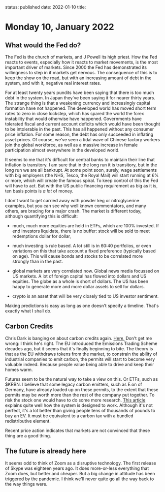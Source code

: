 status: published
date: 2022-01-10
title: 

# Monday 10, January 2022


## What would the Fed do?

The Fed is the church of markets, and J Powell its high priest.
How the Fed reacts to events, especially how it reacts to market movements, 
is the most important driver of markets. 
Since 2000 the Fed has demonstrated its willingness to step in if markets get nervous.
The consequence of this is to keep the show on the road, but with an increasing 
amount of debt in the system, and with it, negative real interest rates.

For at least twenty years pundits have been saying that there is too much debt in the system.
In Japan they've been saying it for nearer thirty years.
The strange thing is that a weakening currency and increasingly capital formation have not happened.
The developed world has moved short term rates to zero in close lockstep, which has spared the world the 
forex instability that would otherwise have happened.
Governments have tolerated fiscal and current account deficits which would have been thought to be intolerable in the past.
This has all happened without any consumer price inflation. 
For some reason, the debt has only succeeded in inflating asset prices.
Of course, we've seen a tidal wave of Chinese factory workers join the global workforce, as well as a massive increase in female participation almost everywhere in the developed world.

It seems to me that it's difficult for central banks to maintain their line that inflation is transitory. 
I am sure that in the long run it is transitory, but in the long run we are all bankrupt.
At some point soon, surely, wage settlements with big employers (the NHS, Tesco, the Royal Mail) will start running at 6% or more, which will create the famous spiral. 
To keep control of this the Fed will have to act. 
But with the US public financing requirement as big as it is, 
ten basis points is *a lot* of money.

I don't want to get carried away with powder keg or nitroglycerine examples, but you can see why well known commentators, and many others, are bracing for a major crash.
The market is different today, although quantifying this is difficult:

- much, much more equities are held in ETFs, which are 100% invested. If end investors liquidate, there is no buffer: stock will be sold to meet redemptions dollar for dollar,
- much investing is rule based. A lot still is in 60:40 portfolios, or even variations on this that take account a fixed preference (typically based on age). This will cause bonds and stocks to be correlated more strongly than in the past.

- global markets are very correlated now. Global news media focussed on US markets. A lot of foreign capital has flowed into dollars and US equities. The globe as a whole is short of dollars. The US has been happy to generate more and more dollar assets to sell for dollars.

- crypto is an asset that will be very closely tied to US investor sentiment. 

Making predictions is easy as long as one doesn't specify a timeline. That's exactly what I shall do.



## Carbon Credits

Chris Dark is banging on about carbon credits again. 
[Here.](https://anchor.fm/chris-dark/episodes/2-3-Carbon-Credits---A-New-Asset-Class--with-Lawson-Steele-e1c0vns)
Don't get me wrong: I think he's right. 
The EU introduced the Emissions Trading Scheme decades ago, but it seems that it's finally beginning to bite.
The theory is that as the EU withdraws tokens from the market, to constrain the ability of industrial companies to emit carbon, the permits will start to become very valuable indeed. Because people value being able to 
drive and keep their homes warm.

Futures seem to be the natural way to take a view on this. Or ETFs, such as $KRBN.
I believe that some legacy carbon emitters, such as E.on of Germany, have already loaded up on these permits, 
to the extent that these permits may be worth more than the rest of the company put together.
To risk the stock one would have to do some more research. 
[This article](https://www.cleanenergywire.org/factsheets/understanding-european-unions-emissions-trading-system) explains quite well how the system is designed to work. 
Although it's not perfect, it's a lot better than giving people tens of thousands of pounds to buy an EV.
It must be equivalent to a carbon tax with a bundled redistributive element.

Recent price action indicates that markets are not convinced that these thing are a good thing.

## The future is already here

It seems odd to think of Zoom as a disruptive technology. The first release of Skype was eighteen years ago.
It does more-or-less everything that Zoom does, but better and cheaper.
But a big change in attitude has been triggered by the pandemic. 
I think we'll never quite go all the way back to the way things were.


  
